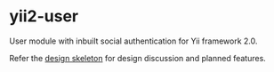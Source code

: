 yii2-user
=========

User module with inbuilt social authentication for Yii framework 2.0.

Refer the [design skeleton](https://github.com/yiicommunity/yii2-user-module/blob/master/docs/DESIGN.md) for design discussion and planned features.
